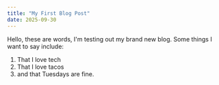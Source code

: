 ```yaml
---
title: "My First Blog Post"
date: 2025-09-30
---
```


Hello, these are words, I'm testing out my brand new blog. Some things I want to say include:
1. That I love tech
2. That I love tacos
3. and that Tuesdays are fine.
